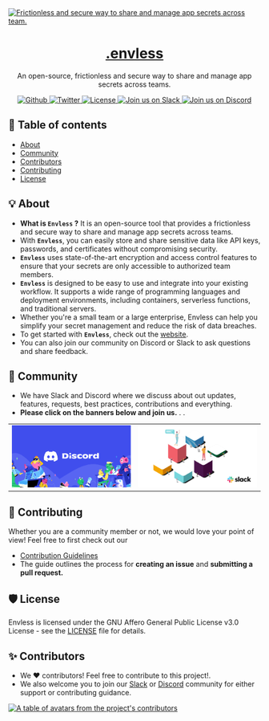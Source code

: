 <a href="https://envless.dev">
  <img alt="Frictionless and secure way to share and manage app secrets across team." src="https://envless.dev/og.png" />
  <h1 align="center">.envless</h1>
</a>

<p align="center">
  An open-source, frictionless and secure way to share and manage app secrets across teams.
</p>

<p align="center">
  <a href="https://github.com/envless/envless/stargazers">
    <img src="https://img.shields.io/github/stars/envless/envless??style=flat&label=%40envless/envless&logo=github&color=2dd4bf&logoColor=fff" alt="Github" />
  </a>
  <a href="https://twitter.com/envless">
    <img src="https://img.shields.io/twitter/follow/envless?style=flat&label=%40envless&logo=twitter&color=0bf&logoColor=fff" alt="Twitter" />
  </a>
  <a href="https://github.com/envless/envless/blob/main/LICENSE">
    <img src="https://img.shields.io/github/license/envless/envless?label=license&logo=github&color=f80&logoColor=fff" alt="License" />
  </a>
  <a href="https://dub.sh/envless-slack">
    <img src="https://img.shields.io/badge/Slack-Join%20us%20on%20Slack-purple" alt="Join us on Slack" />
  </a>
  <a href="https://dub.sh/envless-discord">
    <img src="https://img.shields.io/badge/Discord-Join%20us%20on%20Discord-blue" alt="Join us on Discord" />
  </a>
</p>


## 📖 Table of contents

- <a href="#about">About</a>
- <a href="#community">Community</a>
- <a href="#contributors">Contributors</a>
- <a href="#Contributing">Contributing</a>
- <a href="#License">License</a>


<h2 id="about">💡 About </h2>

+ **What is `Envless` ?** It is an open-source tool that provides a frictionless and secure way to share and manage app secrets across teams. 
+ With **`Envless`**, you can easily store and share sensitive data like API keys, passwords, and certificates without compromising security. 
+ **`Envless`** uses state-of-the-art encryption and access control features to ensure that your secrets are only accessible to authorized team members.
+ **`Envless`** is designed to be easy to use and integrate into your existing workflow. It supports a wide range of programming languages and deployment environments, including containers, serverless functions, and traditional servers. 
+ Whether you're a small team or a large enterprise, Envless can help you simplify your secret management and reduce the risk of data breaches.
+ To get started with **`Envless`**, check out the <a href="https://envless.dev">website</a>. 
+ You can also join our community on Discord or Slack to ask questions and share feedback.



<h2 id="community">🚀 Community</h2>

- We have Slack and Discord where we discuss about out updates, features, requests, best practices, contributions and everything. 
- **Please click on the banners below and join us.**
.
.


<table>
  <tr>
     <td style="text-align: center;">
      <a href="https://dub.sh/envless-discord">
        <img src="./.github/images/discord-banner.png" width="380" alt="Discord invite banner">
      </a>
    </td>
     <td style="text-align: center;">
      <a href="https://dub.sh/envless-slack">
        <img src="./.github/images/slack-banner.png" width="380" alt="Slack invite banner">
      </a>
    </td>
  </tr>
</table>

<h2 id="Contributing">🤝 Contributing</h2>

Whether you are a community member or not, we would love your point of view! Feel free to first check out our
- [Contribution Guidelines](https://github.com/envless/envless/blob/main/CONTRIBUTING.md) 
- The guide outlines the process for **creating an issue** and **submitting a pull request.**

<h2 id="License">🛡️ License</h2>

Envless is licensed under the GNU Affero General Public License v3.0 License - see the [LICENSE](https://github.com/envless/envless/blob/main/LICENSE) file for details.

<h2 id="contributors">✨ Contributors</h2>

+ We ❤️ contributors! Feel free to contribute to this project!. 
+ We also welcome you to join our [Slack](https://dub.sh/envless-slack) or [Discord](https://dub.sh/envless-discord) community for either support or contributing guidance.

<a href="https://github.com/envless/envless/graphs/contributors">
  <p>
    <img src="https://contrib.rocks/image?repo=envless/envless" alt="A table of avatars from the project's contributors" />
  </p>
</a>

